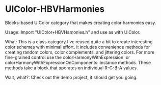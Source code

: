 UIColor-HBVHarmonies
====================

Blocks-based UIColor category that makes creating color harmonies easy.

Usage: Import "UIColor+HBVHamonies.h" and use as with UIColor.

What: This is a class category I've reused quite a bit to create interesting color schemes with minimal effort. It includes convenience methods for creating random colors, color complements, and jittering colors. For more fine-grained control use the  colorHarmonyWithExpression: or colorHarmonyWithExpressionOnComponents: instance methods. These methods take a block that operates on individual R-G-B-A values.

Wait, what?: Check out the demo project, it should get you going.
